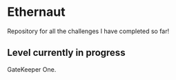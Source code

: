 # Ethernaut

Repository for all the challenges I have completed so far!

## Level currently in progress

GateKeeper One.